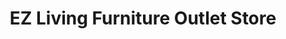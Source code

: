 ---
title: "EZ Living Furniture Outlet Store"
url: /galway/ez-living-furniture-outlet-store/
shop: furniture
---